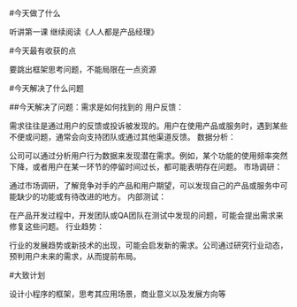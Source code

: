 #今天做了什么

听讲第一课
继续阅读《人人都是产品经理》

#今天最有收获的点

要跳出框架思考问题，不能局限在一点资源

#今天解决了什么问题

##今天解决了问题：需求是如何找到的
用户反馈：

需求往往是通过用户的反馈或投诉被发现的。用户在使用产品或服务时，遇到某些不便或问题，通常会向支持团队或通过其他渠道反馈。
数据分析：

公司可以通过分析用户行为数据来发现潜在需求。例如，某个功能的使用频率突然下降，或者用户在某一环节的停留时间过长，都可能表明存在问题。
市场调研：

通过市场调研，了解竞争对手的产品和用户期望，可以发现自己的产品或服务中可能缺少的功能或有待改进的地方。
内部测试：

在产品开发过程中，开发团队或QA团队在测试中发现的问题，可能会提出需求来修复这些问题。
行业趋势：

行业的发展趋势或新技术的出现，可能会启发新的需求。公司通过研究行业动态，预判用户未来的需求，从而提前布局。


#大致计划

设计小程序的框架，思考其应用场景，商业意义以及发展方向等



